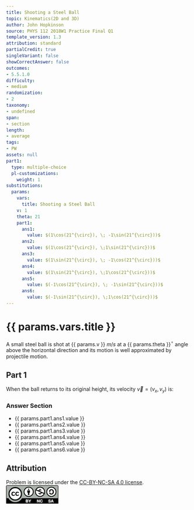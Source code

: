 ```yaml
---
title: Shooting a Steel Ball
topic: Kinematics(2D and 3D)
author: John Hopkinson
source: PHYS 112 2018W1 Practice Final Q1
template_version: 1.3
attribution: standard
partialCredit: true
singleVariant: false
showCorrectAnswer: false
outcomes:
- 5.5.1.0
difficulty:
- medium
randomization:
- 2
taxonomy:
- undefined
span:
- section
length:
- average
tags:
- PW
assets: null
part1:
  type: multiple-choice
  pl-customizations:
    weight: 1
substitutions:
  params:
    vars:
      title: Shooting a Steel Ball
    v: 1
    theta: 21
    part1:
      ans1:
        value: $(1\cos(21^{\circ}), \; -1\sin(21^{\circ}))$
      ans2:
        value: $(1\cos(21^{\circ}), \;1\sin(21^{\circ}))$
      ans3:
        value: $(1\sin(21^{\circ}), \; -1\cos(21^{\circ}))$
      ans4:
        value: $(1\sin(21^{\circ}), \;1\cos(21^{\circ}))$
      ans5:
        value: $(-1\cos(21^{\circ}), \; -1\sin(21^{\circ}))$
      ans6:
        value: $(-1\sin(21^{\circ}), \;1\cos(21^{\circ}))$
---
```

# {{ params.vars.title }}
A small steel ball is shot at {{ params.v }} $m/s$ at a {{ params.theta }}$^{\circ}$ angle above the horizontal direction and its motion is well approximated by projectile motion.

## Part 1

When the ball returns to its original height, its velocity $\overrightarrow{v} = (v_x, v_y)$ is:

### Answer Section

- {{ params.part1.ans1.value }}
- {{ params.part1.ans2.value }}
- {{ params.part1.ans3.value }}
- {{ params.part1.ans4.value }}
- {{ params.part1.ans5.value }}
- {{ params.part1.ans6.value }}

## Attribution

Problem is licensed under the [CC-BY-NC-SA 4.0 license](https://creativecommons.org/licenses/by-nc-sa/4.0/).<br> ![The Creative Commons 4.0 license requiring attribution-BY, non-commercial-NC, and share-alike-SA license.](https://raw.githubusercontent.com/firasm/bits/master/by-nc-sa.png)